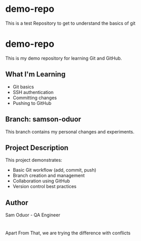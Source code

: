 # demo-repo
This is a test Repository to get to understand the basics of git
# demo-repo
This is my demo repository for learning Git and GitHub.

## What I'm Learning
- Git basics
- SSH authentication
- Committing changes
- Pushing to GitHub

## Branch: samson-oduor
This branch contains my personal changes and experiments.

## Project Description
This project demonstrates:
- Basic Git workflow (add, commit, push)
- Branch creation and management
- Collaboration using GitHub
- Version control best practices

## Author
Sam Oduor - QA Engineer

#
Apart From That, we are trying the difference with conflicts
